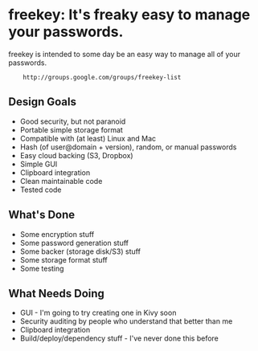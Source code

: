 freekey: It's freaky easy to manage your passwords.
=======================

freekey is intended to some day be an easy way to manage all of your
passwords.

        http://groups.google.com/groups/freekey-list


Design Goals
------------

 - Good security, but not paranoid
 - Portable simple storage format
 - Compatible with (at least) Linux and Mac
 - Hash (of user@domain + version), random, or manual passwords
 - Easy cloud backing (S3, Dropbox)
 - Simple GUI
 - Clipboard integration
 - Clean maintainable code
 - Tested code


What's Done
-----------

 - Some encryption stuff
 - Some password generation stuff
 - Some backer (storage disk/S3) stuff
 - Some storage format stuff
 - Some testing


What Needs Doing
----------------

 - GUI - I'm going to try creating one in Kivy soon
 - Security auditing by people who understand that better than me
 - Clipboard integration
 - Build/deploy/dependency stuff - I've never done this before
